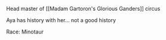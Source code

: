 Head master of [[Madam Gartoron's Glorious Ganders]] circus

Aya has history with her... not a good history

Race: Minotaur 